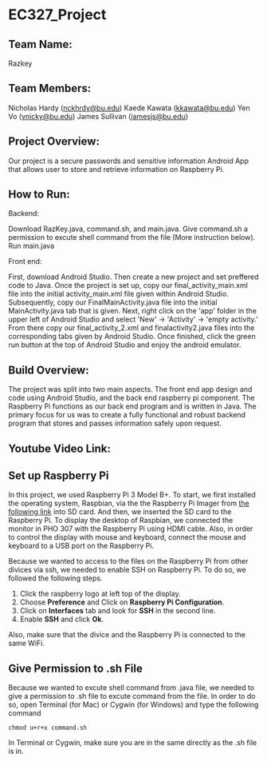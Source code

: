 # EC327_Project

## Team Name: 
Razkey

## Team Members: 
  Nicholas Hardy (nckhrdy@bu.edu)
  Kaede Kawata (kkawata@bu.edu)
  Yen Vo (vnicky@bu.edu)
  James Sullivan (jamesjs@bu.edu)

## Project Overview: 
  Our project is a secure passwords and sensitive information Android App that allows user to store and retrieve information on Raspberry Pi.

## How to Run: 
  Backend:
  
  Download RazKey.java, command.sh, and main.java. Give command.sh a permission to excute shell command from the file (More instruction below). Run main.java 
  
  Front end: 
  
  First, download Android Studio. Then create a new project and set preffered code to Java. Once the project is set up, copy our final_activity_main.xml file into the initial activity_main.xml file given within Android Studio. Subsequently, copy our FinalMainActivity.java file into the initial MainActivity.java tab that is given.
  Next, right click on the 'app' folder in the upper left of Android Studio and select 'New' -> 'Activity' -> 'empty activity.' 
  From there copy our final_activity_2.xml and finalactivity2.java files into the corresponding tabs given by Android Studio.
  Once finished, click the green run button at the top of Android Studio and enjoy the android emulator.

## Build Overview: 
  The project was split into two main aspects. The front end app design and code using  Android Studio, and the back end raspberry pi component. The Raspberry Pi functions as our back end program and is written in Java. The primary focus for us was to create a fully functional and robust backend program that stores and passes information safely upon request. 

## Youtube Video Link:

## Set up Raspberry Pi
  In this project, we used Raspberry Pi 3 Model B+. To start, we first installed the operating system, Raspbian, via the the Raspberry Pi Imager from [the following link](https://www.raspberrypi.com/software/) into SD card. And then, we inserted the SD card to the Raspberry Pi. To display the desktop of Raspbian, we connected the monitor in PHO 307 with the Raspberry Pi using HDMI cable. Also, in order to control the display with mouse and keyboard, connect the mouse and keyboard to a USB port on the Raspberry Pi.

  Because we wanted to access to the files on the Raspberry Pi from other divices via ssh, we needed to enable SSH on Raspberry Pi. To do so, we followed the following steps.
1. Click the raspberry logo at left top of the display.
2. Choose **Preference** and Click on **Raspberry Pi Configuration**.
3. Click on **Interfaces** tab and look for **SSH** in the second line.
4. Enable **SSH** and click **Ok**.

  Also, make sure that the divice and the Raspberry Pi is connected to the same WiFi.

## Give Permission to .sh File
  Because we wanted to excute shell command from .java file, we needed to give a permission to .sh file to excute command from the file. In order to do so, open Terminal (for Mac) or Cygwin (for Windows) and type the following command
  ```
  chmod u+r+x command.sh
  ```
In Terminal or Cygwin, make sure you are in the same directly as the .sh file is in. 
